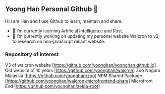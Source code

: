 ## Yoong Han Personal Github 👋

Hi I am Han and I use Github to learn, maintain and share.

- 🌱 I’m currently learning Artificial Intelligence and Rust.
- 🔭 I’m currently working on updating my personal website Walcron to v3, to research on non-javascript reliant website.

### Repository of interest
V3 of walcron website [https://github.com/yoonghan/yoonghan.github.io]
Old website of 10 years [https://github.com/yoonghan/walcron]
Zoo Negara Malaysia [https://github.com/yoonghan/zoo]
NPM Shared Package [https://github.com/yoonghan/walcron-microfrontend-share]
Microfront End [https://github.com/yoonghan/zelda-root]
